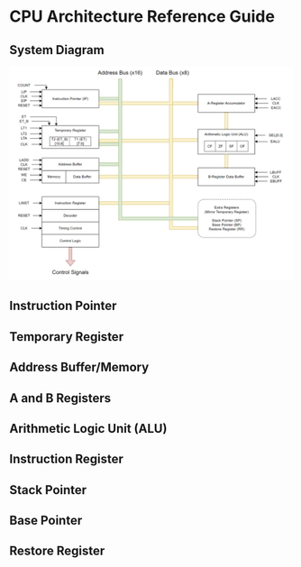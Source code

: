 # CPU Architecture Reference Guide

## System Diagram

<a href="https://github.com/GrasonHumphrey/CPU_Python">
    <img src="images/System_Schematic.png" alt="Schematic">
</a>

## Instruction Pointer

## Temporary Register

## Address Buffer/Memory

## A and B Registers

## Arithmetic Logic Unit (ALU)

## Instruction Register

## Stack Pointer

## Base Pointer

## Restore Register